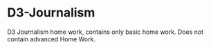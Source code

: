 # D3-Journalism

D3 Journalism home work, contains only basic home work.
Does not contain advanced Home Work.